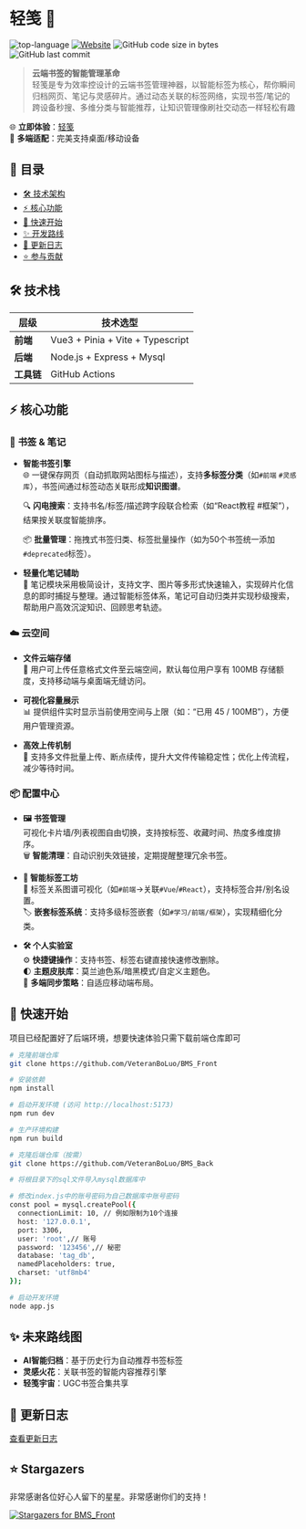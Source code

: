 # 轻笺 🌊 

![top-language](https://img.shields.io/github/languages/top/VeteranBoLuo/BMS_Back)
[![Website](https://img.shields.io/website?up_message=online&url=https%3A%2F%2Fboluo66.top)](https://boluo66.top) 
![GitHub code size in bytes](https://img.shields.io/github/languages/code-size/VeteranBoLuo/BMS_Back)
![GitHub last commit](https://img.shields.io/github/last-commit/VeteranBoLuo/BMS_Back)

> **云端书签的智能管理革命**  
轻笺是专为效率控设计的云端书签管理神器，以智能标签为核心，帮你瞬间归档网页、笔记与灵感碎片。通过动态关联的标签网络，实现书签/笔记的跨设备秒搜、多维分类与智能推荐，让知识管理像刷社交动态一样轻松有趣


🌐 **立即体验**：[轻笺](https://boluo66.top/#/home)  
📱 **多端适配**：完美支持桌面/移动设备

## 📑 目录
- [🛠 技术架构](#-技术栈)  
- [⚡ 核心功能](#-核心功能)  
- [🚀 快速开始](#-快速开始)  
- [✨ 开发路线](#-未来路线图)
- [📢 更新日志](#-更新日志)  
- [⭐ 参与贡献](#-Stargazers)  

## 🛠 技术栈
| 层级       | 技术选型                          |
|------------|-----------------------------------|
| **前端**   | Vue3 + Pinia + Vite + Typescript |
| **后端**   | Node.js + Express + Mysql       |
| **工具链** | GitHub Actions     |


## ⚡ 核心功能

### 🧲 __书签 & 笔记__
- **智能书签引擎**  
  🌐 一键保存网页（自动抓取网站图标与描述），支持**多标签分类**（如`#前端` `#灵感库`），书签间通过标签动态关联形成**知识图谱**。
  
  🔍 **闪电搜索**：支持书名/标签/描述跨字段联合检索（如“React教程 #框架”），结果按关联度智能排序。
  
  📦 **批量管理**：拖拽式书签归类、标签批量操作（如为50个书签统一添加`#deprecated`标签）。

- **轻量化笔记辅助**  
  📝 笔记模块采用极简设计，支持文字、图片等多形式快速输入，实现碎片化信息的即时捕捉与整理。通过智能标签体系，笔记可自动归类并实现秒级搜索，帮助用户高效沉淀知识、回顾思考轨迹。

### ☁️ 云空间
- **文件云端存储**  
  📁 用户可上传任意格式文件至云端空间，默认每位用户享有 100MB 存储额度，支持移动端与桌面端无缝访问。
  
- **可视化容量展示**  
  📊 提供组件实时显示当前使用空间与上限（如：“已用 45 / 100MB”），方便用户管理资源。
  
- **高效上传机制**  
  🚀 支持多文件批量上传、断点续传，提升大文件传输稳定性；优化上传流程，减少等待时间。
  
### 📦 __配置中心__
- **🖼 书签管理**  
  可视化卡片墙/列表视图自由切换，支持按标签、收藏时间、热度多维度排序。  
  🗑️ **智能清理**：自动识别失效链接，定期提醒整理冗余书签。

- **🧭 智能标签工坊**  
  🔗 标签关系图谱可视化（如`#前端`→关联`#Vue`/`#React`），支持标签合并/别名设置。  
  🏷️ **嵌套标签系统**：支持多级标签嵌套（如`#学习/前端/框架`），实现精细化分类。

- **🛠 个人实验室**  
  ⚙️ **快捷键操作**：支持书签、标签右键直接快速修改删除。  
  🌓 **主题皮肤库**：莫兰迪色系/暗黑模式/自定义主题色。  
  📱 **多端同步策略**：自适应移动端布局。


## 🚀 快速开始
项目已经配置好了后端环境，想要快速体验只需下载前端仓库即可
```bash
# 克隆前端仓库
git clone https://github.com/VeteranBoLuo/BMS_Front

# 安装依赖
npm install

# 启动开发环境 (访问 http://localhost:5173)
npm run dev

# 生产环境构建
npm run build

# 克隆后端仓库（按需）
git clone https://github.com/VeteranBoLuo/BMS_Back

# 将根目录下的sql文件导入mysql数据库中

# 修改index.js中的账号密码为自己数据库中账号密码
const pool = mysql.createPool({
  connectionLimit: 10, // 例如限制为10个连接
  host: '127.0.0.1',
  port: 3306,
  user: 'root',// 账号
  password: '123456',// 秘密
  database: 'tag_db',
  namedPlaceholders: true,
  charset: 'utf8mb4'
});

# 启动开发环境
node app.js
```


## ✨ 未来路线图
- **AI智能归档**：基于历史行为自动推荐书签标签  
- **灵感火花**：关联书签的智能内容推荐引擎  
- **轻笺宇宙**：UGC书签合集共享

## 📢 更新日志
[查看更新日志](https://boluo66.top/#/updateLogs)

## ⭐ Stargazers

非常感谢各位好心人留下的星星。非常感谢你们的支持！

[![Stargazers for BMS_Front](https://reporoster.com/stars/VeteranBoLuo/BMS_Back)](https://github.com/VeteranBoLuo/BMS_Back/stargazers)

